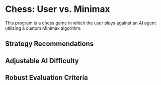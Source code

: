 # Chess: User vs. Minimax
This program is a chess game in which the user plays against an AI agent utilizing a custom Minimax algorithm.

## Strategy Recommendations

## Adjustable AI Difficulty

## Robust Evaluation Criteria
